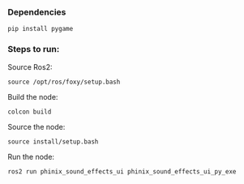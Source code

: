 ### Dependencies

`pip install pygame`

### Steps to run:

Source Ros2:

`source /opt/ros/foxy/setup.bash`

Build the node: 

`colcon build`

Source the node:

`source install/setup.bash`

Run the node:

`ros2 run phinix_sound_effects_ui phinix_sound_effects_ui_py_exe`
